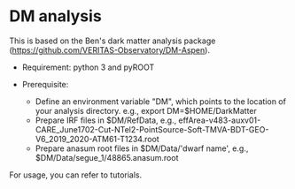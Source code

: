 # DM analysis

This is based on the Ben's dark matter analysis package (https://github.com/VERITAS-Observatory/DM-Aspen).

- Requirement:
    python 3 and pyROOT

- Prerequisite:
    - Define an environment variable "DM", which points to the location of your analysis directory.
    e.g., export DM=$HOME/DarkMatter
    - Prepare IRF files in $DM/RefData, e.g., effArea-v483-auxv01-CARE_June1702-Cut-NTel2-PointSource-Soft-TMVA-BDT-GEO-V6_2019_2020-ATM61-T1234.root
    - Prepare anasum root files in $DM/Data/'dwarf name', e.g., $DM/Data/segue_1/48865.anasum.root

For usage, you can refer to tutorials. 
